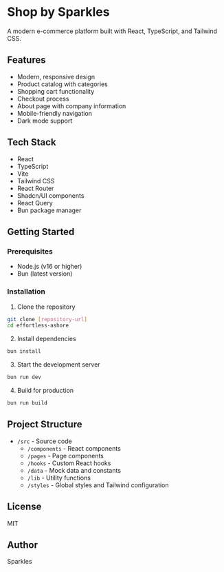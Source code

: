 
# Shop by Sparkles

A modern e-commerce platform built with React, TypeScript, and Tailwind CSS.

## Features

- Modern, responsive design
- Product catalog with categories
- Shopping cart functionality
- Checkout process
- About page with company information
- Mobile-friendly navigation
- Dark mode support

## Tech Stack

- React
- TypeScript
- Vite
- Tailwind CSS
- React Router
- Shadcn/UI components
- React Query
- Bun package manager

## Getting Started

### Prerequisites

- Node.js (v16 or higher)
- Bun (latest version)

### Installation

1. Clone the repository
```bash
git clone [repository-url]
cd effortless-ashore
```

2. Install dependencies
```bash
bun install
```

3. Start the development server
```bash
bun run dev
```

4. Build for production
```bash
bun run build
```

## Project Structure

- `/src` - Source code
  - `/components` - React components
  - `/pages` - Page components
  - `/hooks` - Custom React hooks
  - `/data` - Mock data and constants
  - `/lib` - Utility functions
  - `/styles` - Global styles and Tailwind configuration

## License

MIT

## Author

Sparkles

